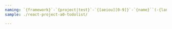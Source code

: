 ```yaml
---
naming: `{framework}`-`{project|test}`-`{[aeiou][0-9]}`-`{name}``(-{lang})`.md \
sample: ./react-project-a0-todolist/

---
```

